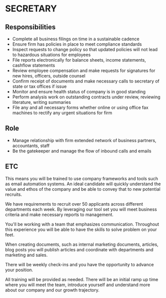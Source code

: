 # SECRETARY

## Responsibilities

* Complete all business filings on time in a sustainable cadence
* Ensure firm has policies in place to meet compliance standards 
* Inspect requests to change policy so that updated policies will not lead to hazardous situations for employees
* File reports electronically for balance sheets, income statements, cashflow statements
* Review employee compensation and make requests for signatures for new hires, officers, outside counsel
* Confirm receipt of documents and make necessary calls to secretary of state or tax offices if issue
* Monitor and ensure health status of company is in good standing
* Perform analysis work on outstanding contracts under review, reviewing literature, writing summaries 
* File any and all necessary forms whether online or using office fax machines to rectify any urgent situations for firm

## Role

* Manage relationship with firm extended network of business partners, accountants, staff
* Be the gatekeeper and manage the flow of inbound calls and emails

## ETC

This means you will be trained to use company frameworks and tools such as email automation systems. An ideal candidate will quickly understand the value and ethos of the company and be able to convey that to new potential recruits. 

We have requirements to recruit over 50 applicants across different departments each week. By leveraging our tool set you will meet business criteria and make necessary reports to management. 

You'll be working with a team that emphasizes communication. Throughout this experience you will be able to have the skills to solve problem on your feet. 

When creating documents, such as internal marketing documents, articles, blog posts you will publish articles and coordinate with departments and marketing and sales.

There will be weekly check-ins and you have the opportunity to advance your position. 

All training will be provided as needed. There will be an initial ramp up time where you will meet the team, introduce yourself and understand more about our company and our growth trajectory.
